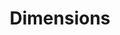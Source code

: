 ---
bigquery: https://console.cloud.google.com/bigquery?p=covid-19-dimensions-ai&page=table&d=data&t=publications
contributors: Digital Science, https://www.digital-science.com/
cost: Free for personal, non-commercial use.
description: Dimensions contains more than 100 million publications, ranging from
  articles published in scholarly journals, books and book chapters, to preprints
  and conference proceedings. All publications are contextualized with linked data
  sets, funding, publications, patents, clinical trials, and policy documents. You
  can also view associated categories, funders, institutions, and researcher profiles.
documentation: https://docs.dimensions.ai/bigquery/index.html
last_edit: Mon, 04 Apr 2022 19:04:00 GMT
location: https://www.dimensions.ai/products/free/
maintained_by: Digital Science, https://www.digital-science.com/
schema_fields: '[''linkout'', ''category_bra'', ''external_ids'', ''start_date'',
  ''date_inserted'', ''end_date'', ''funding_eur'', ''name'', ''date_print'', ''volume'',
  ''funder_orgs'', ''parent_id'', ''repository_url'', ''funding_aud'', ''priority_date'',
  ''proceedings_title'', ''funding_usd'', ''pmcid'', ''filing_year'', ''gender'',
  ''funding_gbp'', ''resulting_publication_ids'', ''date_normal'', ''funding_cny'',
  ''associated_grant_ids'', ''category_uoa'', ''open_access_categories'', ''publication_year'',
  ''book_title'', ''category_sdg'', ''license'', ''pages'', ''funding_currency'',
  ''funder_org_acronyms'', ''arxiv_id'', ''mesh_headings'', ''foa_number'', ''research_org_state_codes'',
  ''funder_org'', ''type'', ''created_date'', ''original_assignee'', ''jurisdiction'',
  ''assignee_countries'', ''cpc'', ''date_online'', ''open_access_categories_v2'',
  ''date'', ''original_assignee_orgs'', ''category_icrp_ct'', ''altmetrics'', ''language'',
  ''aliases'', ''kind'', ''embargo_date'', ''established'', ''eisbn'', ''family_id'',
  ''id'', ''associated_publication_arxiv_id'', ''description'', ''patent_ids'', ''category_hrcs_rac'',
  ''expiration_year'', ''pmid'', ''funding_details'', ''associated_publication_pmid'',
  ''research_org_country_names'', ''supporting_grant_ids'', ''publication_date'',
  ''status'', ''issue'', ''category_hrcs_hc'', ''journal_lists'', ''research_org_countries'',
  ''categories'', ''funding_jpy'', ''funder_org_countries'', ''inventor_names'', ''end_year'',
  ''category_for'', ''research_org_cities'', ''address'', ''research_org_state_names'',
  ''organisation_details'', ''citation_string'', ''phase'', ''researcher_ids'', ''source_id'',
  ''funding_chf'', ''authors'', ''original_abstract'', ''relationships'', ''labels'',
  ''legal_status'', ''original_title'', ''resulting_publication_doi'', ''assignee_orgs'',
  ''acknowledgements'', ''filing_status'', ''publisher'', ''brief_title'', ''abstract'',
  ''mesh_terms'', ''granted_year'', ''original_assignee_countries'', ''current_assignee_countries'',
  ''category_hra'', ''funder_org_cities'', ''active_years'', ''ipcr'', ''links'',
  ''journal'', ''interventions'', ''editors'', ''funding_amount'', ''clinical_trial_ids'',
  ''citations_count'', ''metrics'', ''associated_publication_id'', ''year'', ''category_icrp_cso'',
  ''funder_countries'', ''email_address'', ''date_imported_gbq'', ''application_number'',
  ''citations'', ''registry'', ''family_members_ids'', ''types'', ''expiration_date'',
  ''funding_nzd'', ''filing_date'', ''conference'', ''investigators'', ''date_modified'',
  ''wikipedia_url'', ''granted_date'', ''isbn'', ''subtitles'', ''repository_name'',
  ''conditions'', ''doi'', ''priority_year'', ''current_assignee'', ''current_assignee_orgs'',
  ''reference_ids'', ''funding_cad'', ''research_orgs'', ''research_org_city_names'',
  ''start_year'', ''cited_by_ids'', ''legal_events'', ''title'', ''repository_id'',
  ''publication_ids'', ''associated_publication_doi'', ''family_count'', ''grant_number'',
  ''book_series_title'', ''acronym'', ''acronyms'', ''category_rcdc'', ''funder_org_state_codes'',
  ''concepts'']'
shortname: dimensions
tags:
- scholarly literature
- patents
- funding
- clinical trials
- academic profiles
terms_of_use: 'Use of both the Dimensions COVID-19 dataset and full Dimensions dataset
  are subject to the Dimensions Terms of use: https://www.dimensions.ai/policies-terms-legal '
title: Dimensions
uuid: dcff88bd-fe6b-4fdb-8159-809bf9d7bc1c
---